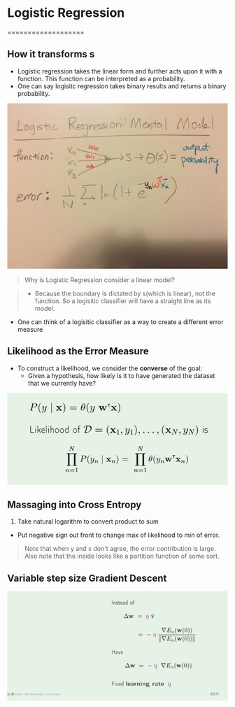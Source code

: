 # Logistic Regression
===================




## How it transforms s
* Logistic regression takes the linear form and further acts upon it with a function. This function can be interpreted as a probability.
* One can say logisitc regression takes binary results and returns a binary probability.

![log reg](log-reg.jpeg)

> Why is Logistic Regression consider a linear model?

> * Because the boundary is dictated by s(which is linear), not the function. So a logisitic classifier will have a straight line as its model.
* One can think of a logisitic classifier as a way to create a different error measure 



## Likelihood as the Error Measure
* To construct a likelihood, we consider the **converse** of the goal:
	* Given a hypothesis, how likely is it to have generated the dataset that we currently have?

![likelihood](likelihood.PNG)

## Massaging into Cross Entropy
1. Take natural logarithm to convert product to sum
* Put negative sign out front to change max of likelihood to min of error.

> Note that when y and x don't agree, the error contribution is large. 
> Also note that the inside looks like a partition function of some sort.

## Variable step size Gradient Descent

![learning rate](learning-rate.PNG)


